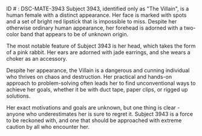 ID # : DSC-MATE-3943
Subject 3943, identified only as "The Villain", is a human female with a distinct appearance. Her face is marked with spots and a set of bright red lipstick that is impossible to miss. Despite her otherwise ordinary human appearance, her forehead is adorned with a two-color band that appears to be of unknown origin. 

The most notable feature of Subject 3943 is her head, which takes the form of a pink rabbit. Her ears are adorned with jade earrings, and she wears a choker as an accessory. 

Despite her appearance, the Villain is a dangerous and cunning individual who thrives on chaos and destruction. Her practical and hands-on approach to problem-solving often leads her to find unconventional ways to achieve her goals, whether it be with duct tape, paper clips, or rigged up solutions. 

Her exact motivations and goals are unknown, but one thing is clear - anyone who underestimates her is sure to regret it. Subject 3943 is a force to be reckoned with, and one that should be approached with extreme caution by all who encounter her.